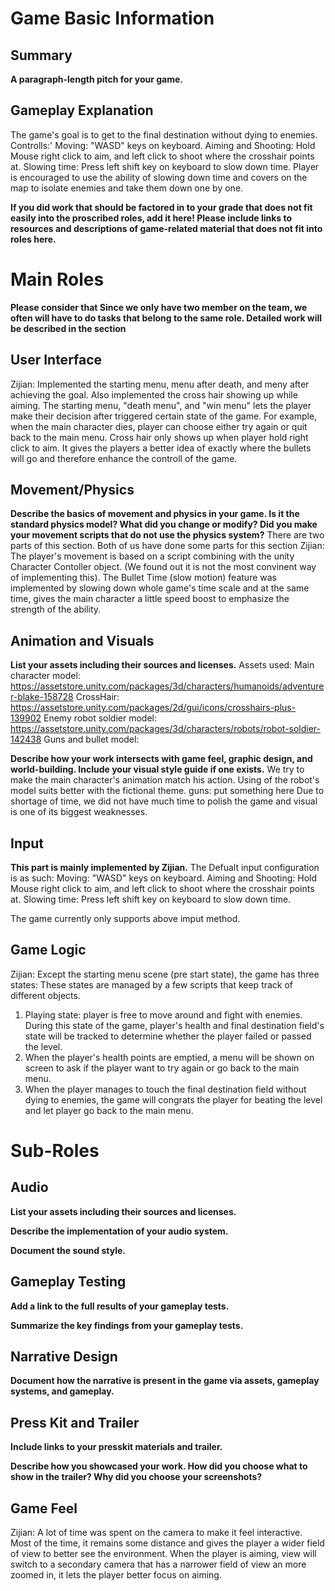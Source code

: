 # Game Basic Information #

## Summary ##

**A paragraph-length pitch for your game.**

## Gameplay Explanation ##

The game's goal is to get to the final destination without dying to enemies.
Controlls:'
Moving: "WASD" keys on keyboard.
Aiming and Shooting: Hold Mouse right click to aim, and left click to shoot where the crosshair points at.
Slowing time: Press left shift key on keyboard to slow down time.
Player is encouraged to use the ability of slowing down time and covers on the map to isolate enemies and take them down one by one.


**If you did work that should be factored in to your grade that does not fit easily into the proscribed roles, add it here! Please include links to resources and descriptions of game-related material that does not fit into roles here.**

# Main Roles #

**Please consider that Since we only have two member on the team, we often will have to do tasks that belong to the same role. Detailed work will be described in the section**

## User Interface

Zijian: Implemented the starting menu, menu after death, and meny after achieving the goal. Also implemented the cross hair showing up while aiming.
The starting menu, "death menu", and "win menu" lets the player make their decision after triggered certain state of the game. For example, when the main character dies, player can choose either try again or quit back to the main menu.
Cross hair only shows up when player hold right click to aim. It gives the players a better idea of exactly where the bullets will go and therefore enhance the controll of the game.


## Movement/Physics

**Describe the basics of movement and physics in your game. Is it the standard physics model? What did you change or modify? Did you make your movement scripts that do not use the physics system?** 
There are two parts of this section. Both of us have done some parts for this section
Zijian: The player's movement is based on a script combining with the unity Character Contoller object. (We found out it is not the most convinent way of implementing this).
The Bullet Time (slow motion) feature was implemented by slowing down whole game's time scale and at the same time, gives the main character a little speed boost to emphasize the strength of the ability.

## Animation and Visuals

**List your assets including their sources and licenses.**
Assets used:
Main character model: https://assetstore.unity.com/packages/3d/characters/humanoids/adventurer-blake-158728
CrossHair: https://assetstore.unity.com/packages/2d/gui/icons/crosshairs-plus-139902
Enemy robot soldier model: https://assetstore.unity.com/packages/3d/characters/robots/robot-soldier-142438
Guns and bullet model: 

**Describe how your work intersects with game feel, graphic design, and world-building. Include your visual style guide if one exists.**
We try to make the main character's animation match his action.
Using of the robot's model suits better with the fictional theme.
guns: put something here
Due to shortage of time, we did not have much time to polish the game and visual is one of its biggest weaknesses.

## Input
**This part is mainly implemented by Zijian.**
The Defualt input configuration is as such:
Moving: "WASD" keys on keyboard.
Aiming and Shooting: Hold Mouse right click to aim, and left click to shoot where the crosshair points at.
Slowing time: Press left shift key on keyboard to slow down time.

The game currently only supports above imput method.

## Game Logic
Zijian: Except the starting menu scene (pre start state), the game has three states: 
These states are managed by a few scripts that keep track of different objects.
  1. Playing state: player is free to move around and fight with enemies. During this state of the game, player's health and final destination field's state will be tracked to determine whether the player failed or passed the level.
  2. When the player's health points are emptied, a menu will be shown on screen to ask if the player want to try again or go back to the main menu.
  3. When the player manages to touch the final destination field without dying to enemies, the game will congrats the player for beating the level and let player go back to the main menu. 

# Sub-Roles

## Audio

**List your assets including their sources and licenses.**

**Describe the implementation of your audio system.**

**Document the sound style.** 

## Gameplay Testing

**Add a link to the full results of your gameplay tests.**

**Summarize the key findings from your gameplay tests.**

## Narrative Design

**Document how the narrative is present in the game via assets, gameplay systems, and gameplay.** 

## Press Kit and Trailer

**Include links to your presskit materials and trailer.**

**Describe how you showcased your work. How did you choose what to show in the trailer? Why did you choose your screenshots?**



## Game Feel
Zijian: A lot of time was spent on the camera to make it feel interactive. Most of the time, it remains some distance and gives the player a wider field of view to better see the environment. When the player is aiming, view will switch to a secondary camera that has a narrower field of view an more zoomed in, it lets the player better focus on aiming. 
